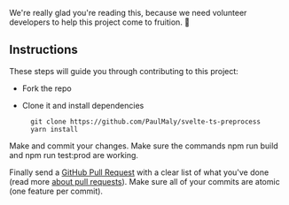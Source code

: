 We're really glad you're reading this, because we need volunteer developers to help this project come to fruition. 👏

## Instructions

These steps will guide you through contributing to this project:

- Fork the repo
- Clone it and install dependencies

		git clone https://github.com/PaulMaly/svelte-ts-preprocess
		yarn install

Make and commit your changes. Make sure the commands npm run build and npm run test:prod are working.

Finally send a [GitHub Pull Request](https://github.com/PaulMaly/svelte-ts-preprocess/compare?expand=1) with a clear list of what you've done (read more [about pull requests](https://help.github.com/articles/about-pull-requests/)). Make sure all of your commits are atomic (one feature per commit).
